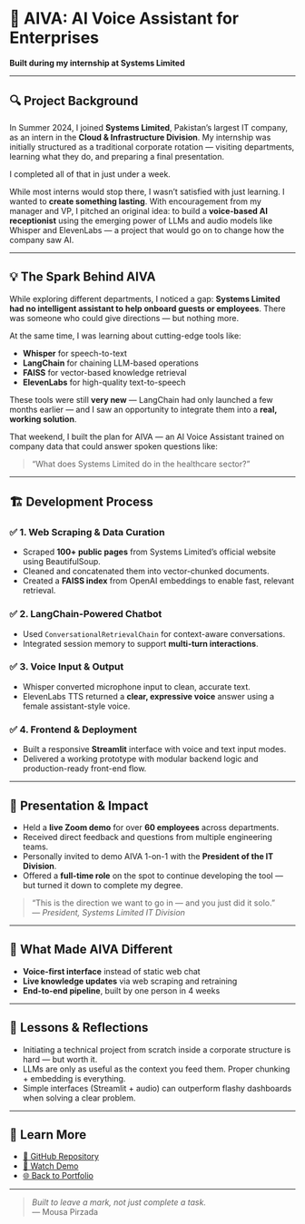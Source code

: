 # 🧠 AIVA: AI Voice Assistant for Enterprises  
**Built during my internship at Systems Limited**

---

## 🔍 Project Background

In Summer 2024, I joined **Systems Limited**, Pakistan’s largest IT company, as an intern in the **Cloud & Infrastructure Division**. My internship was initially structured as a traditional corporate rotation — visiting departments, learning what they do, and preparing a final presentation.

I completed all of that in just under a week.

While most interns would stop there, I wasn’t satisfied with just learning. I wanted to **create something lasting**. With encouragement from my manager and VP, I pitched an original idea: to build a **voice-based AI receptionist** using the emerging power of LLMs and audio models like Whisper and ElevenLabs — a project that would go on to change how the company saw AI.

---

## 💡 The Spark Behind AIVA

While exploring different departments, I noticed a gap: **Systems Limited had no intelligent assistant to help onboard guests or employees**. There was someone who could give directions — but nothing more.

At the same time, I was learning about cutting-edge tools like:
- **Whisper** for speech-to-text
- **LangChain** for chaining LLM-based operations
- **FAISS** for vector-based knowledge retrieval
- **ElevenLabs** for high-quality text-to-speech

These tools were still **very new** — LangChain had only launched a few months earlier — and I saw an opportunity to integrate them into a **real, working solution**.

That weekend, I built the plan for AIVA — an AI Voice Assistant trained on company data that could answer spoken questions like:
> “What does Systems Limited do in the healthcare sector?”

---

## 🏗️ Development Process

### ✅ 1. Web Scraping & Data Curation  
- Scraped **100+ public pages** from Systems Limited’s official website using BeautifulSoup.
- Cleaned and concatenated them into vector-chunked documents.
- Created a **FAISS index** from OpenAI embeddings to enable fast, relevant retrieval.

### ✅ 2. LangChain-Powered Chatbot  
- Used `ConversationalRetrievalChain` for context-aware conversations.
- Integrated session memory to support **multi-turn interactions**.

### ✅ 3. Voice Input & Output  
- Whisper converted microphone input to clean, accurate text.
- ElevenLabs TTS returned a **clear, expressive voice** answer using a female assistant-style voice.

### ✅ 4. Frontend & Deployment  
- Built a responsive **Streamlit** interface with voice and text input modes.
- Delivered a working prototype with modular backend logic and production-ready front-end flow.

---

## 📣 Presentation & Impact

- Held a **live Zoom demo** for over **60 employees** across departments.
- Received direct feedback and questions from multiple engineering teams.
- Personally invited to demo AIVA 1-on-1 with the **President of the IT Division**.
- Offered a **full-time role** on the spot to continue developing the tool — but turned it down to complete my degree.

> “This is the direction we want to go in — and you just did it solo.”  
> — *President, Systems Limited IT Division*

---

## 🌟 What Made AIVA Different

- **Voice-first interface** instead of static web chat  
- **Live knowledge updates** via web scraping and retraining  
- **End-to-end pipeline**, built by one person in 4 weeks

---

## 🧠 Lessons & Reflections

- Initiating a technical project from scratch inside a corporate structure is hard — but worth it.
- LLMs are only as useful as the context you feed them. Proper chunking + embedding is everything.
- Simple interfaces (Streamlit + audio) can outperform flashy dashboards when solving a clear problem.

---

## 📎 Learn More

- [🔗 GitHub Repository](https://github.com/20mup/ai-receptionist)
- [🎥 Watch Demo](https://youtu.be/_fyLJ0vlOlo)
- [🌐 Back to Portfolio](https://20mup.github.io)

---

> _Built to leave a mark, not just complete a task._  
> — Mousa Pirzada
